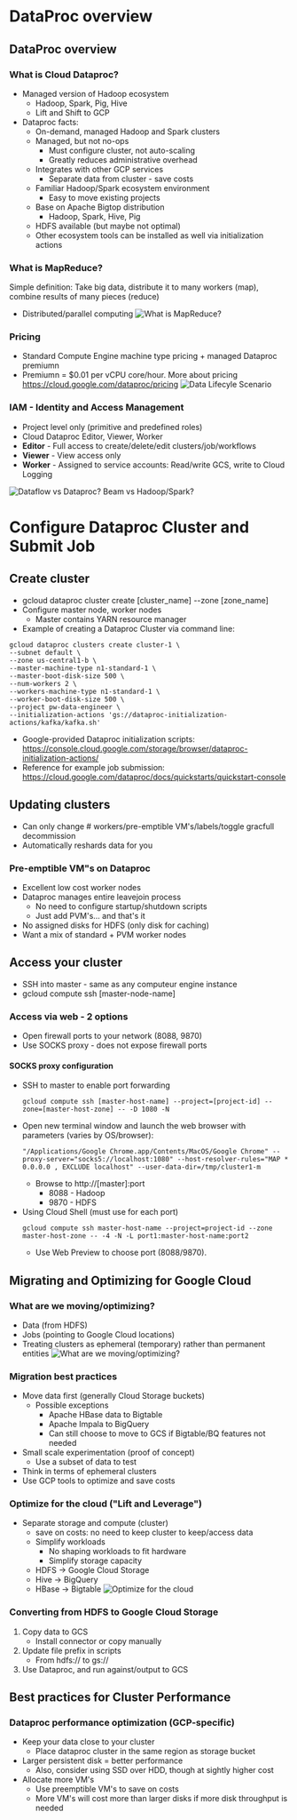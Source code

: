 # DataProc overview
## DataProc overview 
### What is Cloud Dataproc?
- Managed version of Hadoop ecosystem
  - Hadoop, Spark, Pig, Hive
  - Lift and Shift to GCP
- Dataproc facts:
  - On-demand, managed Hadoop and Spark clusters
  - Managed, but not no-ops
    - Must configure cluster, not auto-scaling
    - Greatly reduces administrative overhead
  - Integrates with other GCP services
    - Separate data from cluster - save costs
  - Familiar Hadoop/Spark ecosystem environment
    - Easy to move existing projects
  - Base on Apache Bigtop distribution
    - Hadoop, Spark, Hive, Pig
  - HDFS available (but maybe not optimal)
  - Other ecosystem tools can be installed as well via initialization actions
### What is MapReduce?
Simple definition: Take big data, distribute it to many workers (map), combine results of many pieces (reduce)
- Distributed/parallel computing
![What is MapReduce?](./image/4-3-1.png "What is MapReduce?")
###  Pricing
- Standard Compute Engine machine type pricing + managed Dataproc premiumn
- Premiumn = $0.01 per vCPU core/hour. More about pricing https://cloud.google.com/dataproc/pricing 
![Data Lifecyle Scenario](./image/4-3-2.png "Data Lifecyle Scenario")
### IAM - Identity and Access Management
- Project level only (primitive and predefined roles)
- Cloud Dataproc Editor, Viewer, Worker
- **Editor** - Full access to create/delete/edit clusters/job/workflows
- **Viewer** - View access only
- **Worker** - Assigned to service accounts: Read/write GCS, write to Cloud Logging

![Dataflow vs Dataproc? Beam vs Hadoop/Spark?](./image/4-2-4.png "Dataflow vs Dataproc? Beam vs Hadoop/Spark?")

# Configure Dataproc Cluster and Submit Job
## Create cluster
- gcloud dataproc cluster create [cluster_name] --zone [zone_name]
- Configure master node, worker nodes
  - Master contains YARN resource manager
- Example of creating a Dataproc Cluster via command line: 
```shell
gcloud dataproc clusters create cluster-1 \
--subnet default \
--zone us-central1-b \
--master-machine-type n1-standard-1 \
--master-boot-disk-size 500 \
--num-workers 2 \
--workers-machine-type n1-standard-1 \
--worker-boot-disk-size 500 \
--project pw-data-engineer \
--initialization-actions 'gs://dataproc-initialization-actions/kafka/kafka.sh'
```
- Google-provided Dataproc initialization scripts: https://console.cloud.google.com/storage/browser/dataproc-initialization-actions/ 
- Reference for example job submission: https://cloud.google.com/dataproc/docs/quickstarts/quickstart-console

## Updating clusters 
- Can only change # workers/pre-emptible VM's/labels/toggle gracfull decommission
- Automatically reshards data for you

### Pre-emptible VM"s on Dataproc
- Excellent low cost worker nodes 
- Dataproc manages entire leavejoin process
  - No need to configure startup/shutdown scripts 
  - Just add PVM's... and that's it
- No assigned disks for HDFS (only disk for caching)
- Want a mix of standard + PVM worker nodes
  
## Access your cluster
- SSH into master - same as any computeur engine instance
- gcloud compute ssh [master-node-name]
### Access via web - 2 options
- Open firewall ports to your network (8088, 9870)
- Use SOCKS proxy - does not expose firewall ports
#### SOCKS proxy configuration
- SSH to master to enable port forwarding
  ```shell
  gcloud compute ssh [master-host-name] --project=[project-id] --zone=[master-host-zone] -- -D 1080 -N
  ```
- Open new terminal window and launch the web browser with parameters (varies by OS/browser):
  ```shell
  "/Applications/Google Chrome.app/Contents/MacOS/Google Chrome" --proxy-server="socks5://localhost:1080" --host-resolver-rules="MAP * 0.0.0.0 , EXCLUDE localhost" --user-data-dir=/tmp/cluster1-m
  ```
  - Browse to http://[master]:port
    - 8088 - Hadoop
    - 9870 - HDFS
- Using Cloud Shell (must use for each port)
  ```shell
  gcloud compute ssh master-host-name --project=project-id --zone master-host-zone -- -4 -N -L port1:master-host-name:port2
  ```
  - Use Web Preview to choose port (8088/9870).

## Migrating and Optimizing for Google Cloud

### What are we moving/optimizing?
- Data (from HDFS)
- Jobs (pointing to Google Cloud locations)
- Treating clusters as ephemeral (temporary) rather than permanent entities
  ![What are we moving/optimizing?](./image/4-3-4.png "What are we moving/optimizing?")
  
### Migration best practices
- Move data first (generally Cloud Storage buckets)
  - Possible exceptions
    - Apache HBase data to Bigtable
    - Apache Impala to BigQuery
    - Can still choose to move to GCS if Bigtable/BQ features not needed
- Small scale experimentation (proof of concept)
  - Use a subset of data to test
- Think in terms of ephemeral clusters
- Use GCP tools to optimize and save costs

### Optimize for the cloud ("Lift and Leverage")
- Separate storage and compute (cluster)
  - save on costs: no need to keep cluster to keep/access data
  - Simplify workloads 
    - No shaping workloads to fit hardware
    - Simplify storage capacity 
  - HDFS -> Google Cloud Storage
  - Hive -> BigQuery
  - HBase -> Bigtable
![Optimize for the cloud](./image/4-3-3.png "Optimize for the cloud")

### Converting from HDFS to Google Cloud Storage
1. Copy data to GCS
   - Install connector or copy manually
2. Update file prefix in scripts
   - From hdfs:// to gs://
3. Use Dataproc, and run against/output to GCS

## Best practices for Cluster Performance
### Dataproc performance optimization (GCP-specific)
- Keep your data close to your cluster
  - Place dataproc cluster in the same region as storage bucket
- Larger persistent disk = better performance
  - Also, consider using SSD over HDD, though at sightly higher cost
- Allocate more VM's
  - Use preemptible VM's to save on costs
  - More VM's will cost more than larger disks if more disk throughput is needed
